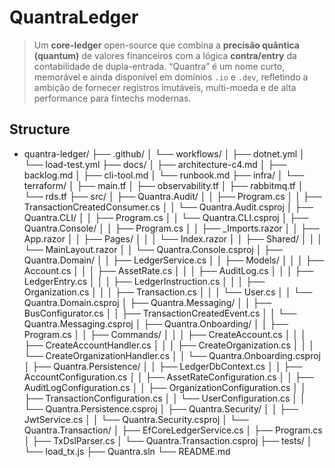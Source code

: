 
# QuantraLedger

> Um **core-ledger** open-source que combina a **precisão quântica (quantum)** de valores financeiros com a lógica **contra/entry** da contabilidade de dupla-entrada. “Quantra” é um nome curto, memorável e ainda disponível em domínios `.io` e `.dev`, refletindo a ambição de fornecer registros imutáveis, multi-moeda e de alta performance para fintechs modernas.

## Structure
- quantra-ledger/
  ├── .github/
  │   └── workflows/
  │       ├── dotnet.yml
  │       └── load-test.yml
  ├── docs/
  │   ├── architecture-c4.md
  │   ├── backlog.md
  │   ├── cli-tool.md
  │   └── runbook.md
  ├── infra/
  │   └── terraform/
  │       ├── main.tf
  │       ├── observability.tf
  │       ├── rabbitmq.tf
  │       └── rds.tf
  ├── src/
  │   ├── Quantra.Audit/
  │   │   ├── Program.cs
  │   │   ├── TransactionCreatedConsumer.cs
  │   │   └── Quantra.Audit.csproj
  │   ├── Quantra.CLI/
  │   │   ├── Program.cs
  │   │   └── Quantra.CLI.csproj
  │   ├── Quantra.Console/
  │   │   ├── Program.cs
  │   │   ├── _Imports.razor
  │   │   ├── App.razor
  │   │   ├── Pages/
  │   │   │   └── Index.razor
  │   │   ├── Shared/
  │   │   │   └── MainLayout.razor
  │   │   └── Quantra.Console.csproj
  │   ├── Quantra.Domain/
  │   │   ├── LedgerService.cs
  │   │   ├── Models/
  │   │   │   ├── Account.cs
  │   │   │   ├── AssetRate.cs
  │   │   │   ├── AuditLog.cs
  │   │   │   ├── LedgerEntry.cs
  │   │   │   ├── LedgerInstruction.cs
  │   │   │   ├── Organization.cs
  │   │   │   ├── Transaction.cs
  │   │   │   └── User.cs
  │   │   └── Quantra.Domain.csproj
  │   ├── Quantra.Messaging/
  │   │   ├── BusConfigurator.cs
  │   │   ├── TransactionCreatedEvent.cs
  │   │   └── Quantra.Messaging.csproj
  │   ├── Quantra.Onboarding/
  │   │   ├── Program.cs
  │   │   ├── Commands/
  │   │   │   ├── CreateAccount.cs
  │   │   │   ├── CreateAccountHandler.cs
  │   │   │   ├── CreateOrganization.cs
  │   │   │   └── CreateOrganizationHandler.cs
  │   │   └── Quantra.Onboarding.csproj
  │   ├── Quantra.Persistence/
  │   │   ├── LedgerDbContext.cs
  │   │   ├── AccountConfiguration.cs
  │   │   ├── AssetRateConfiguration.cs
  │   │   ├── AuditLogConfiguration.cs
  │   │   ├── OrganizationConfiguration.cs
  │   │   ├── TransactionConfiguration.cs
  │   │   └── UserConfiguration.cs
  │   │   └── Quantra.Persistence.csproj
  │   ├── Quantra.Security/
  │   │   ├── JwtService.cs
  │   │   └── Quantra.Security.csproj
  │   └── Quantra.Transaction/
  │       ├── EfCoreLedgerService.cs
  │       ├── Program.cs
  │       ├── TxDslParser.cs
  │       └── Quantra.Transaction.csproj
  ├── tests/
  │   └── load_tx.js
  ├── Quantra.sln
  └── README.md
